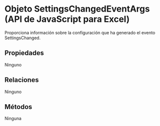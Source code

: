 # <a name="settingschangedeventargs-object-javascript-api-for-excel"></a>Objeto SettingsChangedEventArgs (API de JavaScript para Excel)

Proporciona información sobre la configuración que ha generado el evento SettingsChanged.

## <a name="properties"></a>Propiedades

Ninguno

## <a name="relationships"></a>Relaciones
Ninguno


## <a name="methods"></a>Métodos
Ninguna

